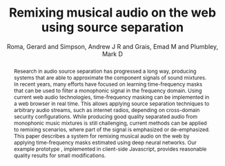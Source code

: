 --- 
title: "Remixing musical audio on the web using source separation" 
abstract: "Research in audio source separation has progressed a long way, producing systems that are able to approximate the component signals of sound mixtures. In recent years, many efforts have focused on learning time-frequency masks that can be used to filter a monophonic signal in the frequency domain. Using current web audio technologies, time-frequency masking can be implemented in a web browser in real time. This allows applying source separation techniques to arbitrary audio streams, such as internet radios, depending on cross-domain security configurations. While producing good quality separated audio from monophonic music mixtures is still challenging, current methods can be applied to remixing scenarios, where part of the signal is emphasized or de-emphasized. This paper describes a system for remixing musical audio on the web by applying time-frequency masks estimated using deep neural networks. Our example prototype , implemented in client-side Javascript, provides reasonable quality results for small modifications." 
address: "Atlanta, Georgia" 
author: "Roma, Gerard and Simpson, Andrew J R and Grais, Emad M and Plumbley, Mark D"
webAuthor: "Gerard Roma, Andrew J R Simpson, Emad M Grais, Mark D Plumbley" 
booktitle: "Proceedings of the International Web Audio Conference" 
editor: "Freeman, Jason and Lerch, Alexander and Paradis, Matthew" 
month: "April"
pages: "" 
publisher: "Georgia Tech" 
series: "WAC '16"
track: "Paper"  
year: "2016" 
id: "2016_93" 
tags: year2016
media: none 
pdflink: /_data/papers/pdf/2016/2016_93.pdf
ISSN: 2663-5844
---